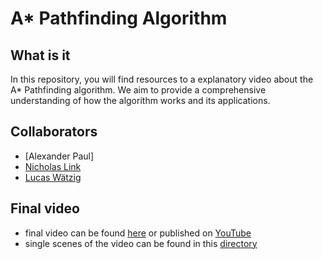 # A* Pathfinding Algorithm

## What is it
In this repository, you will find resources to a explanatory video about the A* Pathfinding algorithm. We aim to provide a comprehensive understanding of how the algorithm works and its applications.

## Collaborators
- [Alexander Paul]
- [Nicholas Link]()
- [Lucas Wätzig]()

## Final video
- final video can be found [here](APathfinding.mp4) or published on [YouTube](https://www.youtube.com/watch?v=ZNpexzYxYXs&t=7s)
- single scenes of the video can be found in this [directory](scenes)
